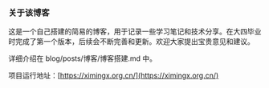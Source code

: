 ### 关于该博客 

这是一个自己搭建的简易的博客，用于记录一些学习笔记和技术分享。在大四毕业时完成了第一个版本，后续会不断完善和更新。欢迎大家提出宝贵意见和建议。

详细介绍在 blog/posts/博客/博客搭建.md 中。

项目运行地址：[https://ximingx.org.cn/](https://ximingx.org.cn/)
